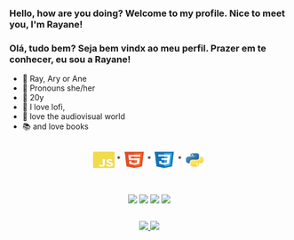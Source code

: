 ### Hello, how are you doing? Welcome to my profile. Nice to meet you, I'm Rayane!
### Olá, tudo bem? Seja bem vindx ao meu perfil. Prazer em te conhecer, eu sou a Rayane!

- 🌠 Ray, Ary or Ane
- 🌸 Pronouns she/her
- 🎂 20y
- 💞 I love lofi,
- 🤩 love the audiovisual world
- 📚 and love books

<div style="display: inline_block"
     align="center"><br>
  <img align="center" alt="Rafa-Js" height="30" width="40" src="https://raw.githubusercontent.com/devicons/devicon/master/icons/javascript/javascript-plain.svg">
*  <img align="center" alt="Rafa-HTML" height="30" width="40" src="https://raw.githubusercontent.com/devicons/devicon/master/icons/html5/html5-original.svg">
*  <img align="center" alt="Rafa-CSS" height="30" width="40" src="https://raw.githubusercontent.com/devicons/devicon/master/icons/css3/css3-original.svg">
*  <img align="center" alt="Rafa-Python" height="30" width="40" src="https://raw.githubusercontent.com/devicons/devicon/master/icons/python/python-original.svg">
 </div>

##

<div align="center"><br>
  <a href="https://instagram.com/r4yy4n3_" target="_blank"><img src="https://img.shields.io/badge/-Instagram-%23E4405F?style=for-the-badge&logo=instagram&logoColor=white" target="_blank"></a>
  <a href="https://www.linkedin.com/in/rayane-pereira-6ab6b5199/" target="_blank"><img src="https://img.shields.io/badge/-LinkedIn-%230077B5?style=for-the-badge&logo=linkedin&logoColor=white" target="_blank"></a> 
  <a href="malito:rayaryray14@gmail.com"><img src="https://img.shields.io/badge/Gmail-D14836?style=for-the-badge&logo=gmail&logoColor=white" target="_black"></a>
  <a href="https://www.youtube.com/channel/UCBzOkA55dkFuabenXdgjaZg"><img src="https://img.shields.io/badge/YouTube-FF0000?style=for-the-badge&logo=youtube&logoColor=white" target="_black"></a>
</div>
 
 ##
 
 <div align="center">
  <a href="https://github.com/RayPereiraP">
  <img height="180em" src="https://github-readme-stats.vercel.app/api?username=RayPereiraP&show_icons=true&theme=cobalt&include_all_commits=true&count_private=true"/>
  <img height="180em" src="https://github-readme-stats.vercel.app/api/top-langs/?username=RayPereiraP&layout=compact&langs_count=7&theme=cobalt"/>
</div>
